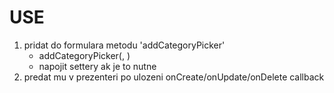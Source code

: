 # USE

1. pridat do formulara metodu 'addCategoryPicker'
	* addCategoryPicker(<name>, <label>)
	* napojit settery ak je to nutne
2. predat mu v prezenteri po ulozeni onCreate/onUpdate/onDelete callback